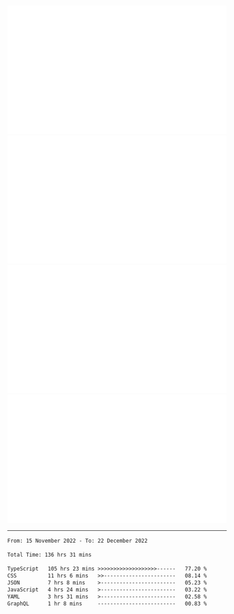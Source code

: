 <div align="center">
  
  ![](https://raw.githubusercontent.com/iaizawa0623/github-stats/master/generated/overview.svg#gh-dark-mode-only)
  ![](https://raw.githubusercontent.com/iaizawa0623/github-stats/master/generated/overview.svg#gh-light-mode-only)
  ![](https://raw.githubusercontent.com/iaizawa0623/github-stats/master/generated/languages.svg#gh-dark-mode-only)
  ![](https://raw.githubusercontent.com/iaizawa0623/github-stats/master/generated/languages.svg#gh-light-mode-only)

</div>


<!-- <a href="https://github.com/anuraghazra/github-readme-stats">
  <img src="https://github-readme-stats.vercel.app/api?username=iaizawa0623&show_icons=true&count_private=true&theme=dracula&line_height=40" />
  <img src="https://github-readme-stats.vercel.app/api/top-langs/?username=iaizawa0623&count_private=true&theme=dracula" />
</a>
 -->
***

<!--START_SECTION:waka-->

```text
From: 15 November 2022 - To: 22 December 2022

Total Time: 136 hrs 31 mins

TypeScript   105 hrs 23 mins >>>>>>>>>>>>>>>>>>>------   77.20 %
CSS          11 hrs 6 mins   >>-----------------------   08.14 %
JSON         7 hrs 8 mins    >------------------------   05.23 %
JavaScript   4 hrs 24 mins   >------------------------   03.22 %
YAML         3 hrs 31 mins   >------------------------   02.58 %
GraphQL      1 hr 8 mins     -------------------------   00.83 %
```

<!--END_SECTION:waka-->
